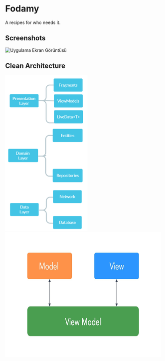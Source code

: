 # Fodamy

A recipes for who needs it.

## Screenshots

![Uygulama Ekran Görüntüsü](https://media.giphy.com/media/y9ATeg7wLfWsgTJrEh/giphy-downsized-large.gif)

## Clean Architecture

<img src="images/layers.png" height="500"/>
<img src="images/mvvm.jpg" height="400" width="500"/>
